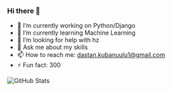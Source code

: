 ### Hi there 👋

<!-- **Sino0on/Sino0on** is a ✨ _special_ ✨ repository because its `README.md` (this file) appears on your GitHub profile.
Here are some ideas to get you started: -->

- 🔭 I’m currently working on Python/Django
- 🌱 I’m currently learning Machine Learning
- 🤔 I’m looking for help with hz
- 💬 Ask me about my skills
- 📫 How to reach me: dastan.kubanuulu1@gmail.com
- ⚡ Fun fact: 300

![GitHub Stats](https://github-readme-stats.vercel.app/api?username=Sino0on&theme=radical)
